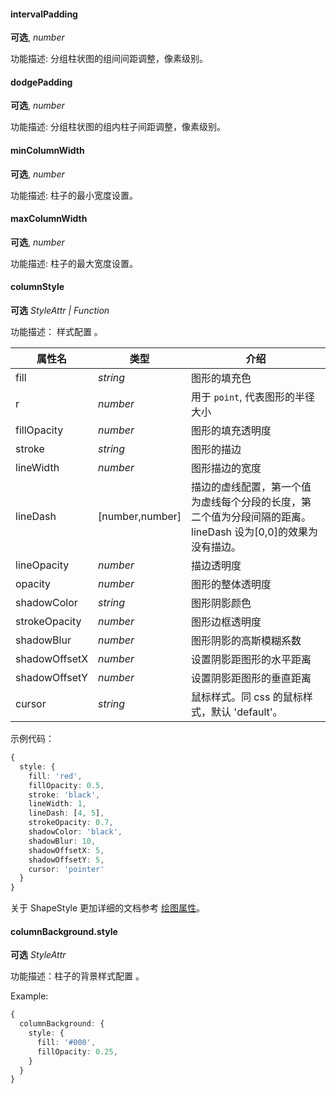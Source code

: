 #### intervalPadding

<description>**可选**, *number*</description>

功能描述: 分组柱状图的组间间距调整，像素级别。

<playground path='column/grouped/interval-padding.ts' rid='rect1'></playground>

#### dodgePadding

<description>**可选**, *number*</description>

功能描述: 分组柱状图的组内柱子间距调整，像素级别。

<playground path='column/grouped/dodge-padding.ts' rid='rect2'></playground>

#### minColumnWidth

<description>**可选**, *number*</description>

功能描述: 柱子的最小宽度设置。

#### maxColumnWidth

<description>**可选**, *number*</description>

功能描述: 柱子的最大宽度设置。

#### columnStyle

<description>**可选** *StyleAttr | Function*</description>

功能描述： 样式配置 。

<!--图形样式-->

| 属性名        | 类型            | 介绍                                                                                                         |
| ------------- | --------------- | ------------------------------------------------------------------------------------------------------------ |
| fill          | *string*         | 图形的填充色                                                                                                 |
| r          | *number*         | 用于 `point`, 代表图形的半径大小 |
| fillOpacity   | *number*         | 图形的填充透明度                                                                                             |
| stroke        | *string*         | 图形的描边                                                                                                   |
| lineWidth     | *number*         | 图形描边的宽度                                                                                               |
| lineDash      | \[number,number] | 描边的虚线配置，第一个值为虚线每个分段的长度，第二个值为分段间隔的距离。lineDash 设为\[0,0]的效果为没有描边。 |
| lineOpacity   | *number*         | 描边透明度                                                                                                   |
| opacity       | *number*         | 图形的整体透明度                                                                                             |
| shadowColor   | *string*         | 图形阴影颜色                                                                                                 |
| strokeOpacity | *number*         | 图形边框透明度                                                                                               |
| shadowBlur    | *number*         | 图形阴影的高斯模糊系数                                                                                       |
| shadowOffsetX | *number*         | 设置阴影距图形的水平距离                                                                                     |
| shadowOffsetY | *number*         | 设置阴影距图形的垂直距离                                                                                     |
| cursor        | *string*         | 鼠标样式。同 css 的鼠标样式，默认 'default'。                                                                |

示例代码：

```ts
{
  style: {
    fill: 'red',
    fillOpacity: 0.5,
    stroke: 'black',
    lineWidth: 1,
    lineDash: [4, 5],
    strokeOpacity: 0.7,
    shadowColor: 'black',
    shadowBlur: 10,
    shadowOffsetX: 5,
    shadowOffsetY: 5,
    cursor: 'pointer'
  }
}
```

关于 ShapeStyle 更加详细的文档参考 [绘图属性](/zh/docs/api/graphic-style)。


#### columnBackground.style

<description>**可选** *StyleAttr*</description>

功能描述：柱子的背景样式配置 。

Example:

```ts
{
  columnBackground: {
    style: {
      fill: '#000',
      fillOpacity: 0.25,
    }
  }
}
```

